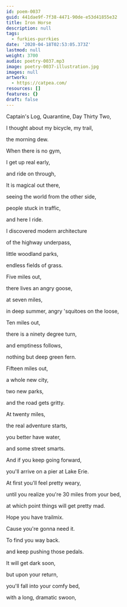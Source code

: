 ```yaml
---
id: poem-0037
guid: 441dae9f-7f38-4471-90de-e53d41855e32
title: Iron Horse
description: null
tags:
  - furkies-purrkies
date: '2020-04-18T02:53:05.373Z'
lastmod: null
weight: 3700
audio: poetry-0037.mp3
image: poetry-0037-illustration.jpg
images: null
artwork:
  - https://catpea.com/
resources: []
features: {}
draft: false
---
```


Captain's Log, Quarantine, Day Thirty Two,

I thought about my bicycle, my trail,

the morning dew.

When there is no gym,

I get up real early,

and ride on through,

It is magical out there,

seeing the world from the other side,

people stuck in traffic,

and here I ride.

I discovered modern architecture

of the highway underpass,

little woodland parks,

endless fields of grass.

Five miles out,

there lives an angry goose,

at seven miles,

in deep summer, angry 'squitoes on the loose,

Ten miles out,

there is a ninety degree turn,

and emptiness follows,

nothing but deep green fern.

Fifteen miles out,

a whole new city,

two new parks,

and the road gets gritty.

At twenty miles,

the real adventure starts,

you better have water,

and some street smarts.

And if you keep going forward,

you'll arrive on a pier at Lake Erie.

At first you'll feel pretty weary,

until you realize you're 30 miles from your bed,

at which point things will get pretty mad.

Hope you have trailmix.

Cause you're gonna need it.

To find you way back.

and keep pushing those pedals.

It will get dark soon,

but upon your return,

you'll fall into your comfy bed,

with a long, dramatic swoon,
